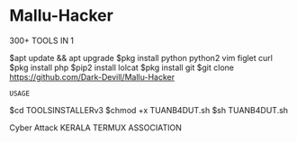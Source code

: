 # Mallu-Hacker
300+ TOOLS IN 1



$apt update && apt upgrade
$pkg install python python2 vim figlet curl
$pkg install php
$pip2 install lolcat
$pkg install git
$git clone https://github.com/Dark-Devill/Mallu-Hacker

```USAGE```

$cd TOOLSINSTALLERv3
$chmod +x TUANB4DUT.sh
$sh TUANB4DUT.sh

Cyber Attack
KERALA TERMUX ASSOCIATION

